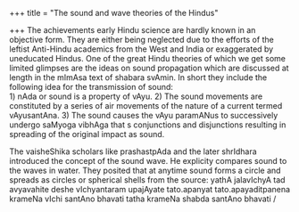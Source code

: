 +++
title = "The sound and wave theories of the Hindus"

+++
The achievements early Hindu science are hardly known in an objective
form. They are either being neglected due to the efforts of the leftist
Anti-Hindu academics from the West and India or exaggerated by
uneducated Hindus. One of the great Hindu theories of which we get some
limited glimpses are the ideas on sound propagation which are discussed
at length in the mImAsa text of shabara svAmin. In short they include
the following idea for the transmission of sound:  
1\) nAda or sound is a property of vAyu. 2) The sound movements are
constituted by a series of air movements of the nature of a current
termed vAyusantAna. 3) The sound causes the vAyu paramANus to
successively undergo saMyoga vibhAga that s conjunctions and
disjunctions resulting in spreading of the original impact as sound.

The vaisheShika scholars like prashastpAda and the later shrIdhara
introduced the concept of the sound wave. He explicity compares sound to
the waves in water. They posited that at anytime sound forms a circle
and spreads as circles or spherical shells from the source: yathA
jalavIchyA tad avyavahite deshe vIchyantaram upajAyate tato.apanyat
tato.apayaditpanena krameNa vIchi santAno bhavati tatha krameNa shabda
santAno bhavati /
